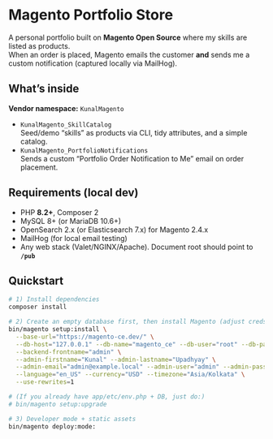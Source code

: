 # Magento Portfolio Store

A personal portfolio built on **Magento Open Source** where my skills are listed as products.  
When an order is placed, Magento emails the customer **and** sends me a custom notification (captured locally via MailHog).

## What’s inside

**Vendor namespace:** `KunalMagento`

- `KunalMagento_SkillCatalog`  
  Seed/demo “skills” as products via CLI, tidy attributes, and a simple catalog.
- `KunalMagento_PortfolioNotifications`  
  Sends a custom “Portfolio Order Notification to Me” email on order placement.

## Requirements (local dev)

- PHP **8.2+**, Composer 2
- MySQL 8+ (or MariaDB 10.6+)
- OpenSearch 2.x (or Elasticsearch 7.x) for Magento 2.4.x
- MailHog (for local email testing)
- Any web stack (Valet/NGINX/Apache). Document root should point to **`/pub`**

## Quickstart

```bash
# 1) Install dependencies
composer install

# 2) Create an empty database first, then install Magento (adjust creds/URLs)
bin/magento setup:install \
  --base-url="https://magento-ce.dev/" \
  --db-host="127.0.0.1" --db-name="magento_ce" --db-user="root" --db-password="" \
  --backend-frontname="admin" \
  --admin-firstname="Kunal" --admin-lastname="Upadhyay" \
  --admin-email="admin@example.local" --admin-user="admin" --admin-password="Admin@12345" \
  --language="en_US" --currency="USD" --timezone="Asia/Kolkata" \
  --use-rewrites=1

# (If you already have app/etc/env.php + DB, just do:)
# bin/magento setup:upgrade

# 3) Developer mode + static assets
bin/magento deploy:mode:
